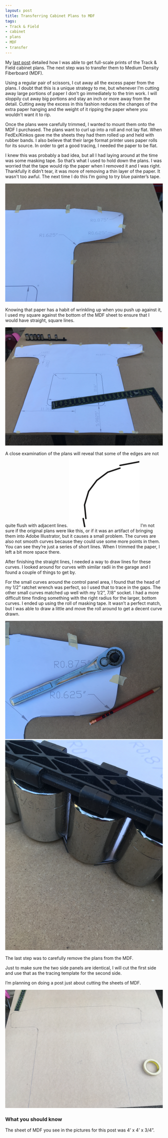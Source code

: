 ```yaml
---
layout: post
title: Transferring Cabinet Plans to MDF 
tags:
- Track & Field
- cabinet
- plans
- MDF
- transfer
---
```

My [last post](/2016/06/25/Track-And-Field-Cabinet-Plans.html) detailed how I was able to get full-scale prints of the Track & Field cabinet plans. The next step was to transfer them to Medium Density Fiberboard (MDF).

Using a regular pair of scissors, I cut away all the excess paper from the plans. I doubt that this is a unique strategy to me, but whenever I’m cutting away large portions of paper I don’t go immediately to the trim work. I will sloppily cut away big portions and stay an inch or more away from the detail. Cutting away the excess in this fashion reduces the changes of the extra paper hanging and the weight of it ripping the paper where you wouldn’t want it to rip.

Once the plans were carefully trimmed, I wanted to mount them onto the MDF I purchased. The plans want to curl up into a roll and not lay flat. When FedEx/Kinkos gave me the sheets they had them rolled up and held with rubber bands. I also believe that their large format printer uses paper rolls for its source. In order to get a good tracing, I needed the paper to be flat.

I knew this was probably a bad idea, but all I had laying around at the time was some masking tape. So that’s what I used to hold down the plans. I was worried that the tape would rip the paper when I removed it and I was right. Thankfully it didn’t tear, it was more of removing a thin layer of the paper. It wasn't too awful. The next time I do this I’m going to try blue painter’s tape.

![alt text](/img/tnf-masking-tape-plans.jpg "Close-up of taped down plans")

Knowing that paper has a habit of wrinkling up when you push up against it, I used my square against the bottom of the MDF sheet to ensure that I would have straight, square lines.

![alt text](/img/tnf-plans-square.jpg "Taped down plans with square")

A close examination of the plans will reveal that some of the edges are not quite flush with adjacent lines. ![alt text](/img/tnf-plans-detached-corner.png "Detached corner curves") I’m not sure if the original plans were like this, or if it was an artifact of bringing them into Adobe Illustrator, but it causes a small problem. The curves are also not smooth curves because they could use some more points in them. You can see they’re just a series of short lines. When I trimmed the paper, I left a bit more space there.

After finishing the straight lines, I needed a way to draw lines for these curves. I looked around for curves with similar radii in the garage and I found a couple of things to get by.

For the small curves around the control panel area, I found that the head of my 1/2” ratchet wrench was perfect, so I used that to trace in the gaps. The other small curves matched up well with my 1/2”, 7/8” socket. I had a more difficult time finding something with the right radius for the larger, bottom curves. I ended up using the roll of masking tape. It wasn’t a perfect match, but I was able to draw a little and move the roll around to get a decent curve drawn.

![alt text](/img/tnf-ratchet-curve.jpg "Drawing a curve with ratchet wrench")
![alt text](/img/tnf-socket-curve.jpg "Drawing a curve with socket")

The last step was to carefully remove the plans from the MDF.

Just to make sure the two side panels are identical, I will cut the first side and use that as the tracing template for the second side.

I’m planning on doing a post just about cutting the sheets of MDF.

![alt text](/img/tnf-drawing-transfered.jpg "The transfered lines")

### What you should know

The sheet of MDF you see in the pictures for this post was 4’ x 4’ x 3/4”.
